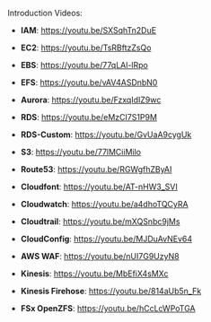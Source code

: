 Introduction Videos:
- **IAM**: https://youtu.be/SXSqhTn2DuE

- **EC2**: https://youtu.be/TsRBftzZsQo
- **EBS**: https://youtu.be/77qLAl-lRpo
- **EFS**: https://youtu.be/vAV4ASDnbN0

- **Aurora**: https://youtu.be/FzxqIdIZ9wc
- **RDS**: https://youtu.be/eMzCI7S1P9M
- **RDS-Custom**: https://youtu.be/GvUaA9cygUk

- **S3**: https://youtu.be/77lMCiiMilo
- **Route53**: https://youtu.be/RGWgfhZByAI
- **Cloudfont**: https://youtu.be/AT-nHW3_SVI

- **Cloudwatch**: https://youtu.be/a4dhoTQCyRA
- **Cloudtrail**: https://youtu.be/mXQSnbc9jMs
- **CloudConfig**: https://youtu.be/MJDuAvNEv64

- **AWS WAF**: https://youtu.be/nUI7G9UzyN8

- **Kinesis**: https://youtu.be/MbEfiX4sMXc
- **Kinesis Firehose**: https://youtu.be/814aUb5n_Fk

- **FSx OpenZFS**: https://youtu.be/hCcLcWPoTGA